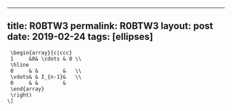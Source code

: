 ---
 title: R0BTW3
 permalink: R0BTW3
 layout: post
 date: 2019-02-24
 tags: [ellipses]
 ---

```latex\[ I_n = \left(
 \begin{array}{c|ccc}
 1     &0& \cdots & 0 \\
 \hline
 0     & &        &   \\
 \vdots& & I_{n-1}&   \\
 0     & &        &
 \end{array}
 \right)
\]
```